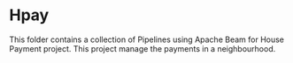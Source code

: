# Hpay

This folder contains a collection of Pipelines using Apache Beam for 
House Payment project. This project manage the payments in a neighbourhood.

